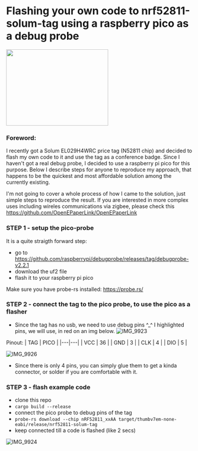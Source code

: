 # Flashing your own code to nrf52811-solum-tag using a raspberry pico as a debug probe

<img src="https://github.com/user-attachments/assets/44798f19-35ec-4036-ac2f-f4b72524710b" width="275" height="206">

### Foreword: 
I recently got a Solum EL029H4WRC price tag (N52811 chip) and decided to flash my own code to it and use the tag as a conference badge.
Since I haven't got a real debug probe, I decided to use a raspberry pi pico for this purpose. 
Below I describe steps for anyone to reproduce my approach, that happens to be the quickest and most affordable solution among the currently existing. 

I'm not going to cover a whole process of how I came to the solution, just simple steps to reproduce the result.
If you are interested in more complex uses including wireles communications via zigbee, please check this https://github.com/OpenEPaperLink/OpenEPaperLink


### STEP 1 - setup the pico-probe
It is a quite straigth forward step: 
- go to https://github.com/raspberrypi/debugprobe/releases/tag/debugprobe-v2.2.1 
- download the uf2 file
- flash it to your raspberry pi pico

Make sure you have probe-rs installed: https://probe.rs/


### STEP 2 - connect the tag to the pico probe, to use the pico as a flasher
- Since the tag has no usb, we need to use debug pins ^_^ I highlighted pins, we will use, in red on an img below.
 ![IMG_9923](https://github.com/user-attachments/assets/6adb3dc1-a590-4757-b081-1e1d1ae6b639)

Pinout:
| TAG  | PICO |
|---|---|
| VCC  | 36 |
| GND  |  3 |
| CLK  |  4 |
| DIO  |  5 |

![IMG_9926](https://github.com/user-attachments/assets/c22cc305-3b42-465e-9f10-ac8be615e70d)

- Since there is only 4 pins, you can simply glue them to get a kinda connector, or solder if you are comfortable with it.


### STEP 3 - flash example code
- clone this repo 
- `cargo build --release`
- connect the pico probe to debug pins of the tag
- `probe-rs download --chip nRF52811_xxAA target/thumbv7em-none-eabi/release/nrf52811-solum-tag`
- keep connected till a code is flashed (like 2 secs)

![IMG_9924](https://github.com/user-attachments/assets/a9bfbc6d-d773-4733-a7a0-96552e507f38)


 
